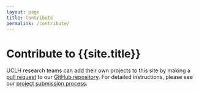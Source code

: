 ```yaml
---
layout: page
title: Contribute
permalink: /contribute/
---
```


# Contribute to {{site.title}}
UCLH research teams can add their own projects to this site by making a [pull request](https://docs.github.com/articles/about-pull-requests) to our [GitHub repository](https://github.com/tcouch/project-info-site). For detailed instructions, please see our [project submission process](./project_submission).
